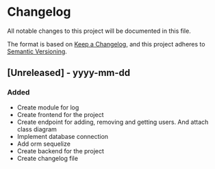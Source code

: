 # Changelog

All notable changes to this project will be documented in this file.

The format is based on [Keep a Changelog](https://keepachangelog.com/en/1.0.0/),
and this project adheres to [Semantic Versioning](https://semver.org/spec/v2.0.0.html).

## [Unreleased] - yyyy-mm-dd

### Added

- Create module for log
- Create frontend for the project
- Create endpoint for adding, removing and getting users. And attach class diagram
- Implement database connection
- Add orm sequelize
- Create backend for the project
- Create changelog file
